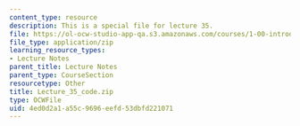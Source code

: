 ```yaml
---
content_type: resource
description: This is a special file for lecture 35.
file: https://ol-ocw-studio-app-qa.s3.amazonaws.com/courses/1-00-introduction-to-computers-and-engineering-problem-solving-spring-2012/4ed0d2a1a55c9696eefd53dbfd221071_Lecture_35_code.zip
file_type: application/zip
learning_resource_types:
- Lecture Notes
parent_title: Lecture Notes
parent_type: CourseSection
resourcetype: Other
title: Lecture_35_code.zip
type: OCWFile
uid: 4ed0d2a1-a55c-9696-eefd-53dbfd221071
---
```

